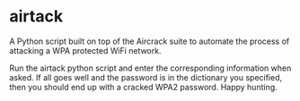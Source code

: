# airtack
A Python script built on top of the Aircrack suite to automate the process of attacking a WPA protected WiFi network.

Run the airtack python script and enter the corresponding information when asked. If all goes well and the password is in the dictionary you specified, then you should end up with a cracked WPA2 password. Happy hunting.
